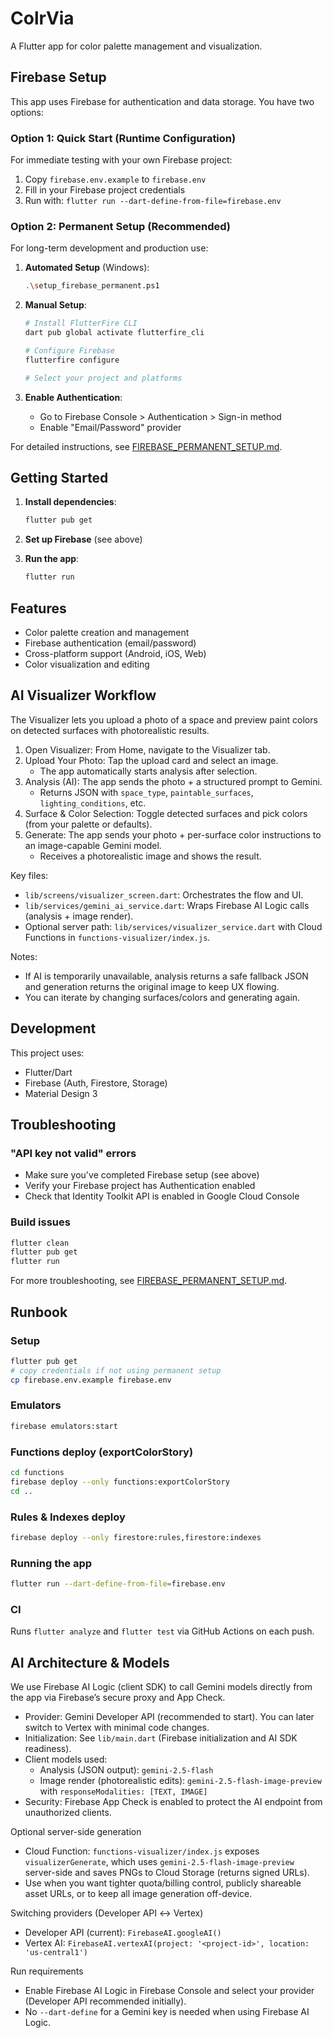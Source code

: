 # ColrVia

A Flutter app for color palette management and visualization.

## Firebase Setup

This app uses Firebase for authentication and data storage. You have two options:

### Option 1: Quick Start (Runtime Configuration)
For immediate testing with your own Firebase project:

1. Copy `firebase.env.example` to `firebase.env`
2. Fill in your Firebase project credentials
3. Run with: `flutter run --dart-define-from-file=firebase.env`

### Option 2: Permanent Setup (Recommended)
For long-term development and production use:

1. **Automated Setup** (Windows):
   ```bash
   .\setup_firebase_permanent.ps1
   ```

2. **Manual Setup**:
   ```bash
   # Install FlutterFire CLI
   dart pub global activate flutterfire_cli
   
   # Configure Firebase
   flutterfire configure
   
   # Select your project and platforms
   ```

3. **Enable Authentication**:
   - Go to Firebase Console > Authentication > Sign-in method
   - Enable "Email/Password" provider

For detailed instructions, see [FIREBASE_PERMANENT_SETUP.md](FIREBASE_PERMANENT_SETUP.md).

## Getting Started

1. **Install dependencies**:
   ```bash
   flutter pub get
   ```

2. **Set up Firebase** (see above)

3. **Run the app**:
   ```bash
   flutter run
   ```

## Features

- Color palette creation and management
- Firebase authentication (email/password)
- Cross-platform support (Android, iOS, Web)
- Color visualization and editing

## AI Visualizer Workflow

The Visualizer lets you upload a photo of a space and preview paint colors on detected surfaces with photorealistic results.

1. Open Visualizer: From Home, navigate to the Visualizer tab.
2. Upload Your Photo: Tap the upload card and select an image.
   - The app automatically starts analysis after selection.
3. Analysis (AI): The app sends the photo + a structured prompt to Gemini.
   - Returns JSON with `space_type`, `paintable_surfaces`, `lighting_conditions`, etc.
4. Surface & Color Selection: Toggle detected surfaces and pick colors (from your palette or defaults).
5. Generate: The app sends your photo + per-surface color instructions to an image-capable Gemini model.
   - Receives a photorealistic image and shows the result.

Key files:
- `lib/screens/visualizer_screen.dart`: Orchestrates the flow and UI.
- `lib/services/gemini_ai_service.dart`: Wraps Firebase AI Logic calls (analysis + image render).
- Optional server path: `lib/services/visualizer_service.dart` with Cloud Functions in `functions-visualizer/index.js`.

Notes:
- If AI is temporarily unavailable, analysis returns a safe fallback JSON and generation returns the original image to keep UX flowing.
- You can iterate by changing surfaces/colors and generating again.

## Development

This project uses:
- Flutter/Dart
- Firebase (Auth, Firestore, Storage)
- Material Design 3

## Troubleshooting

### "API key not valid" errors
- Make sure you've completed Firebase setup (see above)
- Verify your Firebase project has Authentication enabled
- Check that Identity Toolkit API is enabled in Google Cloud Console

### Build issues
```bash
flutter clean
flutter pub get
flutter run
```

For more troubleshooting, see [FIREBASE_PERMANENT_SETUP.md](FIREBASE_PERMANENT_SETUP.md).

## Runbook

### Setup

```bash
flutter pub get
# copy credentials if not using permanent setup
cp firebase.env.example firebase.env
```

### Emulators

```bash
firebase emulators:start
```

### Functions deploy (exportColorStory)

```bash
cd functions
firebase deploy --only functions:exportColorStory
cd ..
```

### Rules & Indexes deploy

```bash
firebase deploy --only firestore:rules,firestore:indexes
```

### Running the app

```bash
flutter run --dart-define-from-file=firebase.env
```

### CI

Runs `flutter analyze` and `flutter test` via GitHub Actions on each push.

## AI Architecture & Models

We use Firebase AI Logic (client SDK) to call Gemini models directly from the app via Firebase’s secure proxy and App Check.

- Provider: Gemini Developer API (recommended to start). You can later switch to Vertex with minimal code changes.
- Initialization: See `lib/main.dart` (Firebase initialization and AI SDK readiness).
- Client models used:
  - Analysis (JSON output): `gemini-2.5-flash`
  - Image render (photorealistic edits): `gemini-2.5-flash-image-preview` with `responseModalities: [TEXT, IMAGE]`
- Security: Firebase App Check is enabled to protect the AI endpoint from unauthorized clients.

Optional server-side generation
- Cloud Function: `functions-visualizer/index.js` exposes `visualizerGenerate`, which uses `gemini-2.5-flash-image-preview` server-side and saves PNGs to Cloud Storage (returns signed URLs).
- Use when you want tighter quota/billing control, publicly shareable asset URLs, or to keep all image generation off-device.

Switching providers (Developer API ↔ Vertex)
- Developer API (current): `FirebaseAI.googleAI()`
- Vertex AI: `FirebaseAI.vertexAI(project: '<project-id>', location: 'us-central1')`

Run requirements
- Enable Firebase AI Logic in Firebase Console and select your provider (Developer API recommended initially).
- No `--dart-define` for a Gemini key is needed when using Firebase AI Logic.
